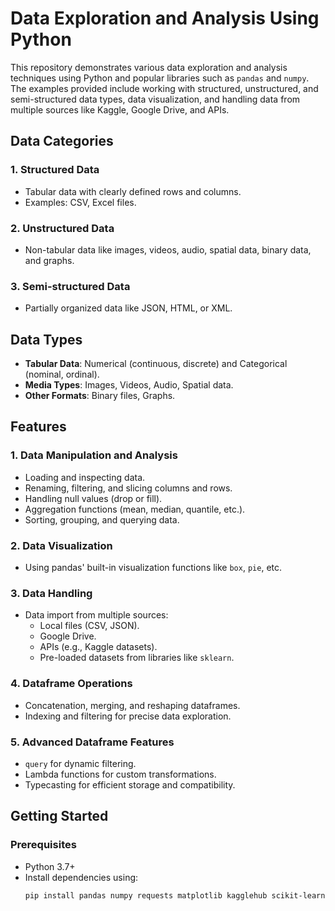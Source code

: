 # Data Exploration and Analysis Using Python

This repository demonstrates various data exploration and analysis techniques using Python and popular libraries such as `pandas` and `numpy`. The examples provided include working with structured, unstructured, and semi-structured data types, data visualization, and handling data from multiple sources like Kaggle, Google Drive, and APIs.

## Data Categories

### 1. **Structured Data**
- Tabular data with clearly defined rows and columns.
- Examples: CSV, Excel files.

### 2. **Unstructured Data**
- Non-tabular data like images, videos, audio, spatial data, binary data, and graphs.

### 3. **Semi-structured Data**
- Partially organized data like JSON, HTML, or XML.

## Data Types

- **Tabular Data**: Numerical (continuous, discrete) and Categorical (nominal, ordinal).
- **Media Types**: Images, Videos, Audio, Spatial data.
- **Other Formats**: Binary files, Graphs.

## Features

### 1. **Data Manipulation and Analysis**
- Loading and inspecting data.
- Renaming, filtering, and slicing columns and rows.
- Handling null values (drop or fill).
- Aggregation functions (mean, median, quantile, etc.).
- Sorting, grouping, and querying data.

### 2. **Data Visualization**
- Using pandas' built-in visualization functions like `box`, `pie`, etc.

### 3. **Data Handling**
- Data import from multiple sources:
  - Local files (CSV, JSON).
  - Google Drive.
  - APIs (e.g., Kaggle datasets).
  - Pre-loaded datasets from libraries like `sklearn`.

### 4. **Dataframe Operations**
- Concatenation, merging, and reshaping dataframes.
- Indexing and filtering for precise data exploration.

### 5. **Advanced Dataframe Features**
- `query` for dynamic filtering.
- Lambda functions for custom transformations.
- Typecasting for efficient storage and compatibility.

## Getting Started

### Prerequisites

- Python 3.7+
- Install dependencies using:
  ```bash
  pip install pandas numpy requests matplotlib kagglehub scikit-learn
